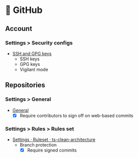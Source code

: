 # 🐙 GitHub

## Account

### Settings > Security configs

- [SSH and GPG keys](https://github.com/settings/keys)
  - SSH keys
  - GPG keys
  - Vigilant mode

## Repositories

### Settings > General

- [General](https://github.com/devlegacy/ts-clean-architecture/settings)
  - [x] Require contributors to sign off on web-based commits 

### Settings > Rules > Rules set

- [Settings · Ruleset · ts-clean-architecture](https://github.com/devlegacy/ts-clean-architecture/settings/rules/1128353)
  - Branch protection
    - [x] Require signed commits
